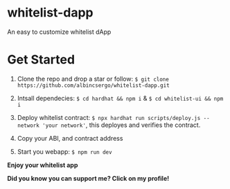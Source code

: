 # whitelist-dapp
An easy to customize whitelist dApp

# Get Started

1. Clone the repo and drop a star or follow:
``$ git clone https://github.com/albincsergo/whitelist-dapp.git ``

2. Intsall dependecies: ``$ cd hardhat && npm i`` & ``$ cd whitelist-ui && npm i``

3. Deploy whitelist contract: ``$ npx hardhat run scripts/deploy.js --network 'your network'``, this deployes and verifies the contract.

4. Copy your ABI, and contract address

6. Start you webapp: ``$ npm run dev``

**Enjoy your whitelist app**


****Did you know you can support me? Click on my profile!****
